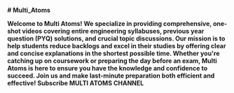 ****﻿# Multi_Atoms****


****Welcome to Multi Atoms! We specialize in providing comprehensive, one-shot videos covering entire engineering syllabuses, previous year question (PYQ) solutions, and crucial topic discussions. Our mission is to help students reduce backlogs and excel in their studies by offering clear and concise explanations in the shortest possible time. Whether you're catching up on coursework or preparing the day before an exam, Multi Atoms is here to ensure you have the knowledge and confidence to succeed. Join us and make last-minute preparation both efficient and effective! Subscribe MULTI ATOMS CHANNEL****
